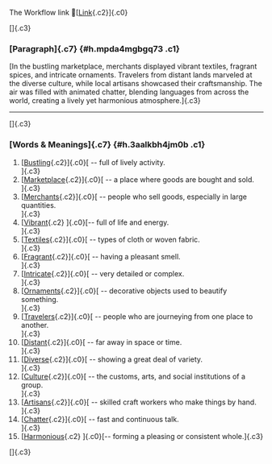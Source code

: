 The Workflow link
👏[[Link](https://www.google.com/url?q=http://www.google.com&sa=D&source=editors&ust=1759473726927043&usg=AOvVaw00A9DsKWcZHfCOLQRGuvMj){.c2}]{.c0}

[]{.c3}

### [Paragraph]{.c7} {#h.mpda4mgbgq73 .c1}

[In the bustling marketplace, merchants displayed vibrant textiles,
fragrant spices, and intricate ornaments. Travelers from distant lands
marveled at the diverse culture, while local artisans showcased their
craftsmanship. The air was filled with animated chatter, blending
languages from across the world, creating a lively yet harmonious
atmosphere.]{.c3}

------------------------------------------------------------------------

[]{.c3}

### [Words & Meanings]{.c7} {#h.3aalkbh4jm0b .c1}

1.  [[Bustling](https://www.google.com/url?q=http://www.google.com&sa=D&source=editors&ust=1759473726928101&usg=AOvVaw2POvaITIoc7hDcx4vmHEwl){.c2}]{.c0}[ --
    full of lively activity.\
    ]{.c3}
2.  [[Marketplace](https://www.google.com/url?q=http://www.google.com&sa=D&source=editors&ust=1759473726928285&usg=AOvVaw1_mJyCNpEHnid5xVK70jbe){.c2}]{.c0}[ --
    a place where goods are bought and sold.\
    ]{.c3}
3.  [[Merchants](https://www.google.com/url?q=http://www.google.com&sa=D&source=editors&ust=1759473726928458&usg=AOvVaw3Ja6_6BLk1jRPqMYF1CHVR){.c2}]{.c0}[ --
    people who sell goods, especially in large quantities.\
    ]{.c3}
4.  [[Vibrant](https://www.google.com/url?q=http://www.google.com&sa=D&source=editors&ust=1759473726928643&usg=AOvVaw0yN4DX4Xj9sfVGeq1zOA6-){.c2}
    ]{.c0}[-- full of life and energy.\
    ]{.c3}
5.  [[Textiles](https://www.google.com/url?q=http://www.google.com&sa=D&source=editors&ust=1759473726928825&usg=AOvVaw3U_EjMGP4zxCSr2YBtP9UM){.c2}]{.c0}[ --
    types of cloth or woven fabric.\
    ]{.c3}
6.  [[Fragrant](https://www.google.com/url?q=http://www.google.com&sa=D&source=editors&ust=1759473726929012&usg=AOvVaw3hjAHvg2fOA_z_biiuDFYB){.c2}]{.c0}[ --
    having a pleasant smell.\
    ]{.c3}
7.  [[Intricate](https://www.google.com/url?q=http://www.google.com&sa=D&source=editors&ust=1759473726929171&usg=AOvVaw1MZMYkynhFLNVMEDjh8cHh){.c2}]{.c0}[ --
    very detailed or complex.\
    ]{.c3}
8.  [[Ornaments](https://www.google.com/url?q=http://www.google.com&sa=D&source=editors&ust=1759473726929320&usg=AOvVaw3TGoD2zyxtrZchFb-KksB5){.c2}]{.c0}[ --
    decorative objects used to beautify something.\
    ]{.c3}
9.  [[Travelers](https://www.google.com/url?q=http://www.google.com&sa=D&source=editors&ust=1759473726929494&usg=AOvVaw0Mz9dhiM1bHPOOYkr27sJT){.c2}]{.c0}[ --
    people who are journeying from one place to another.\
    ]{.c3}
10. [[Distant](https://www.google.com/url?q=http://www.google.com&sa=D&source=editors&ust=1759473726929678&usg=AOvVaw12l5i9UzBIP3MWacL8IGzH){.c2}]{.c0}[ --
    far away in space or time.\
    ]{.c3}
11. [[Diverse](https://www.google.com/url?q=http://www.google.com&sa=D&source=editors&ust=1759473726929822&usg=AOvVaw1-INWcH-g5U83vaoHNofyb){.c2}]{.c0}[ --
    showing a great deal of variety.\
    ]{.c3}
12. [[Culture](https://www.google.com/url?q=http://www.google.com&sa=D&source=editors&ust=1759473726930023&usg=AOvVaw2fzmYc9sGNb8uC-s0W-Z1U){.c2}]{.c0}[ --
    the customs, arts, and social institutions of a group.\
    ]{.c3}
13. [[Artisans](https://www.google.com/url?q=http://www.google.com&sa=D&source=editors&ust=1759473726930210&usg=AOvVaw0btht03f9XiaUFYEDi5kNI){.c2}]{.c0}[ --
    skilled craft workers who make things by hand.\
    ]{.c3}
14. [[Chatter](https://www.google.com/url?q=http://www.google.com&sa=D&source=editors&ust=1759473726930423&usg=AOvVaw06OBbl-AaTvB8_6cwf6dSP){.c2}]{.c0}[ --
    fast and continuous talk.\
    ]{.c3}
15. [[Harmonious](https://www.google.com/url?q=http://www.google.com&sa=D&source=editors&ust=1759473726930577&usg=AOvVaw3mhedgoeBHTrx1C4RBq_WJ){.c2}
    ]{.c0}[-- forming a pleasing or consistent whole.]{.c3}

[]{.c3}

